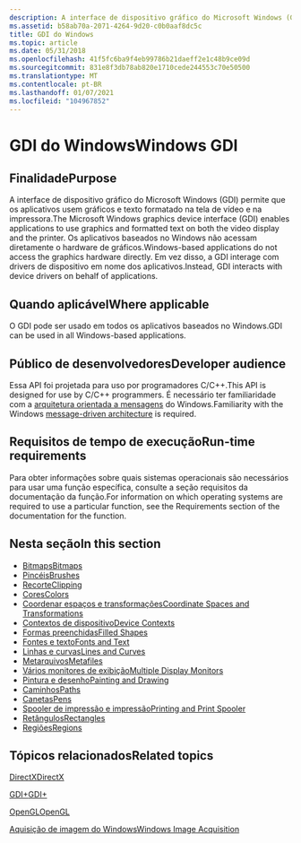 ```yaml
---
description: A interface de dispositivo gráfico do Microsoft Windows (GDI) permite que os aplicativos usem gráficos e texto formatado na tela de vídeo e na impressora.
ms.assetid: b58ab70a-2071-4264-9d20-c0b0aaf8dc5c
title: GDI do Windows
ms.topic: article
ms.date: 05/31/2018
ms.openlocfilehash: 41f5fc6ba9f4eb99786b21daeff2e1c48b9ce09d
ms.sourcegitcommit: 831e8f3db78ab820e1710cede244553c70e50500
ms.translationtype: MT
ms.contentlocale: pt-BR
ms.lasthandoff: 01/07/2021
ms.locfileid: "104967852"
---
```

# <a name="windows-gdi"></a><span data-ttu-id="58e98-103">GDI do Windows</span><span class="sxs-lookup"><span data-stu-id="58e98-103">Windows GDI</span></span>

## <a name="purpose"></a><span data-ttu-id="58e98-104">Finalidade</span><span class="sxs-lookup"><span data-stu-id="58e98-104">Purpose</span></span>

<span data-ttu-id="58e98-105">A interface de dispositivo gráfico do Microsoft Windows (GDI) permite que os aplicativos usem gráficos e texto formatado na tela de vídeo e na impressora.</span><span class="sxs-lookup"><span data-stu-id="58e98-105">The Microsoft Windows graphics device interface (GDI) enables applications to use graphics and formatted text on both the video display and the printer.</span></span> <span data-ttu-id="58e98-106">Os aplicativos baseados no Windows não acessam diretamente o hardware de gráficos.</span><span class="sxs-lookup"><span data-stu-id="58e98-106">Windows-based applications do not access the graphics hardware directly.</span></span> <span data-ttu-id="58e98-107">Em vez disso, a GDI interage com drivers de dispositivo em nome dos aplicativos.</span><span class="sxs-lookup"><span data-stu-id="58e98-107">Instead, GDI interacts with device drivers on behalf of applications.</span></span>

## <a name="where-applicable"></a><span data-ttu-id="58e98-108">Quando aplicável</span><span class="sxs-lookup"><span data-stu-id="58e98-108">Where applicable</span></span>

<span data-ttu-id="58e98-109">O GDI pode ser usado em todos os aplicativos baseados no Windows.</span><span class="sxs-lookup"><span data-stu-id="58e98-109">GDI can be used in all Windows-based applications.</span></span>

## <a name="developer-audience"></a><span data-ttu-id="58e98-110">Público de desenvolvedores</span><span class="sxs-lookup"><span data-stu-id="58e98-110">Developer audience</span></span>

<span data-ttu-id="58e98-111">Essa API foi projetada para uso por programadores C/C++.</span><span class="sxs-lookup"><span data-stu-id="58e98-111">This API is designed for use by C/C++ programmers.</span></span> <span data-ttu-id="58e98-112">É necessário ter familiaridade com a [arquitetura orientada a mensagens](../learnwin32/window-messages.md) do Windows.</span><span class="sxs-lookup"><span data-stu-id="58e98-112">Familiarity with the Windows [message-driven architecture](../learnwin32/window-messages.md) is required.</span></span>

## <a name="run-time-requirements"></a><span data-ttu-id="58e98-113">Requisitos de tempo de execução</span><span class="sxs-lookup"><span data-stu-id="58e98-113">Run-time requirements</span></span>

<span data-ttu-id="58e98-114">Para obter informações sobre quais sistemas operacionais são necessários para usar uma função específica, consulte a seção requisitos da documentação da função.</span><span class="sxs-lookup"><span data-stu-id="58e98-114">For information on which operating systems are required to use a particular function, see the Requirements section of the documentation for the function.</span></span>

## <a name="in-this-section"></a><span data-ttu-id="58e98-115">Nesta seção</span><span class="sxs-lookup"><span data-stu-id="58e98-115">In this section</span></span>

-   [<span data-ttu-id="58e98-116">Bitmaps</span><span class="sxs-lookup"><span data-stu-id="58e98-116">Bitmaps</span></span>](bitmaps.md)
-   [<span data-ttu-id="58e98-117">Pincéis</span><span class="sxs-lookup"><span data-stu-id="58e98-117">Brushes</span></span>](brushes.md)
-   [<span data-ttu-id="58e98-118">Recorte</span><span class="sxs-lookup"><span data-stu-id="58e98-118">Clipping</span></span>](clipping.md)
-   [<span data-ttu-id="58e98-119">Cores</span><span class="sxs-lookup"><span data-stu-id="58e98-119">Colors</span></span>](colors.md)
-   [<span data-ttu-id="58e98-120">Coordenar espaços e transformações</span><span class="sxs-lookup"><span data-stu-id="58e98-120">Coordinate Spaces and Transformations</span></span>](coordinate-spaces-and-transformations.md)
-   [<span data-ttu-id="58e98-121">Contextos de dispositivo</span><span class="sxs-lookup"><span data-stu-id="58e98-121">Device Contexts</span></span>](device-contexts.md)
-   [<span data-ttu-id="58e98-122">Formas preenchidas</span><span class="sxs-lookup"><span data-stu-id="58e98-122">Filled Shapes</span></span>](filled-shapes.md)
-   [<span data-ttu-id="58e98-123">Fontes e texto</span><span class="sxs-lookup"><span data-stu-id="58e98-123">Fonts and Text</span></span>](fonts-and-text.md)
-   [<span data-ttu-id="58e98-124">Linhas e curvas</span><span class="sxs-lookup"><span data-stu-id="58e98-124">Lines and Curves</span></span>](lines-and-curves.md)
-   [<span data-ttu-id="58e98-125">Metarquivos</span><span class="sxs-lookup"><span data-stu-id="58e98-125">Metafiles</span></span>](metafiles.md)
-   [<span data-ttu-id="58e98-126">Vários monitores de exibição</span><span class="sxs-lookup"><span data-stu-id="58e98-126">Multiple Display Monitors</span></span>](multiple-display-monitors.md)
-   [<span data-ttu-id="58e98-127">Pintura e desenho</span><span class="sxs-lookup"><span data-stu-id="58e98-127">Painting and Drawing</span></span>](painting-and-drawing.md)
-   [<span data-ttu-id="58e98-128">Caminhos</span><span class="sxs-lookup"><span data-stu-id="58e98-128">Paths</span></span>](paths.md)
-   [<span data-ttu-id="58e98-129">Canetas</span><span class="sxs-lookup"><span data-stu-id="58e98-129">Pens</span></span>](pens.md)
-   <span data-ttu-id="58e98-130">[Spooler de impressão e impressão](/previous-versions//dd162860(v=vs.85))</span><span class="sxs-lookup"><span data-stu-id="58e98-130">[Printing and Print Spooler](/previous-versions//dd162860(v=vs.85))</span></span>
-   [<span data-ttu-id="58e98-131">Retângulos</span><span class="sxs-lookup"><span data-stu-id="58e98-131">Rectangles</span></span>](rectangles.md)
-   [<span data-ttu-id="58e98-132">Regiões</span><span class="sxs-lookup"><span data-stu-id="58e98-132">Regions</span></span>](regions.md)

## <a name="related-topics"></a><span data-ttu-id="58e98-133">Tópicos relacionados</span><span class="sxs-lookup"><span data-stu-id="58e98-133">Related topics</span></span>

<dl> <dt>

[<span data-ttu-id="58e98-134">DirectX</span><span class="sxs-lookup"><span data-stu-id="58e98-134">DirectX</span></span>](https://msdn.microsoft.com/library/aa302281.aspx)
</dt> <dt>

[<span data-ttu-id="58e98-135">GDI+</span><span class="sxs-lookup"><span data-stu-id="58e98-135">GDI+</span></span>](../gdiplus/-gdiplus-gdi-start.md)
</dt> <dt>

[<span data-ttu-id="58e98-136">OpenGL</span><span class="sxs-lookup"><span data-stu-id="58e98-136">OpenGL</span></span>](../opengl/opengl.md)
</dt> <dt>

[<span data-ttu-id="58e98-137">Aquisição de imagem do Windows</span><span class="sxs-lookup"><span data-stu-id="58e98-137">Windows Image Acquisition</span></span>](../wia/-wia-startpage.md)
</dt> </dl>

 

 
